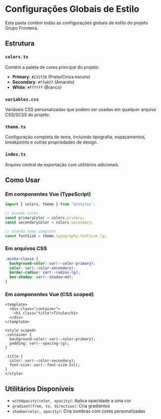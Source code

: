 # Configurações Globais de Estilo

Esta pasta contém todas as configurações globais de estilo do projeto Grupo Fronteira.

## Estrutura

### `colors.ts`
Contém a paleta de cores principal do projeto:
- **Primary**: `#231f20` (Preto/Cinza escuro)
- **Secondary**: `#ffe027` (Amarelo)
- **White**: `#ffffff` (Branco)

### `variables.css`
Variáveis CSS personalizadas que podem ser usadas em qualquer arquivo CSS/SCSS do projeto.

### `theme.ts`
Configuração completa do tema, incluindo tipografia, espaçamentos, breakpoints e outras propriedades de design.

### `index.ts`
Arquivo central de exportação com utilitários adicionais.

## Como Usar

### Em componentes Vue (TypeScript)
```typescript
import { colors, theme } from '@/styles';

// Usando cores
const primaryColor = colors.primary;
const secondaryColor = colors.secondary;

// Usando tema completo
const fontSize = theme.typography.fontSize.lg;
```

### Em arquivos CSS
```css
.minha-classe {
  background-color: var(--color-primary);
  color: var(--color-secondary);
  border-radius: var(--radius-lg);
  box-shadow: var(--shadow-md);
}
```

### Em componentes Vue (CSS scoped)
```vue
<template>
  <div class="container">
    <h1 class="title">Título</h1>
  </div>
</template>

<style scoped>
.container {
  background-color: var(--color-primary);
  padding: var(--spacing-lg);
}

.title {
  color: var(--color-secondary);
  font-size: var(--font-size-2xl);
}
</style>
```

## Utilitários Disponíveis

- `withOpacity(color, opacity)`: Aplica opacidade a uma cor
- `gradient(from, to, direction)`: Cria gradientes
- `shadow(color, opacity)`: Cria sombras com cores personalizadas 